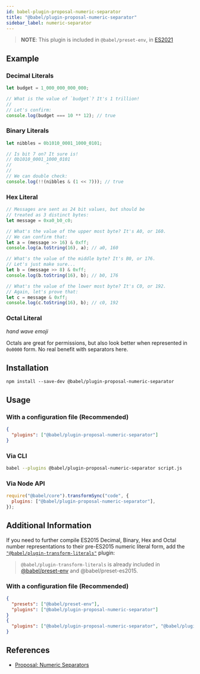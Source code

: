 ```yaml
---
id: babel-plugin-proposal-numeric-separator
title: "@babel/plugin-proposal-numeric-separator"
sidebar_label: numeric-separator
---
```


> **NOTE**: This plugin is included in `@babel/preset-env`, in [ES2021](https://github.com/tc39/proposals/blob/master/finished-proposals.md)

## Example

### Decimal Literals

```js title="JavaScript"
let budget = 1_000_000_000_000;

// What is the value of `budget`? It's 1 trillion!
//
// Let's confirm:
console.log(budget === 10 ** 12); // true
```

### Binary Literals

```js title="JavaScript"
let nibbles = 0b1010_0001_1000_0101;

// Is bit 7 on? It sure is!
// 0b1010_0001_1000_0101
//             ^
//
// We can double check:
console.log(!!(nibbles & (1 << 7))); // true
```

### Hex Literal

```js title="JavaScript"
// Messages are sent as 24 bit values, but should be
// treated as 3 distinct bytes:
let message = 0xa0_b0_c0;

// What's the value of the upper most byte? It's A0, or 160.
// We can confirm that:
let a = (message >> 16) & 0xff;
console.log(a.toString(16), a); // a0, 160

// What's the value of the middle byte? It's B0, or 176.
// Let's just make sure...
let b = (message >> 8) & 0xff;
console.log(b.toString(16), b); // b0, 176

// What's the value of the lower most byte? It's C0, or 192.
// Again, let's prove that:
let c = message & 0xff;
console.log(c.toString(16), b); // c0, 192
```

### Octal Literal

_hand wave emoji_

Octals are great for permissions, but also look better when represented in `0o0000` form. No real benefit with separators here.

## Installation

```shell npm2yarn
npm install --save-dev @babel/plugin-proposal-numeric-separator
```

## Usage

### With a configuration file (Recommended)

```json title="babel.config.json"
{
  "plugins": ["@babel/plugin-proposal-numeric-separator"]
}
```

### Via CLI

```sh title="Shell"
babel --plugins @babel/plugin-proposal-numeric-separator script.js
```

### Via Node API

```js title="JavaScript"
require("@babel/core").transformSync("code", {
  plugins: ["@babel/plugin-proposal-numeric-separator"],
});
```

## Additional Information

If you need to further compile ES2015 Decimal, Binary, Hex and Octal number representations to their pre-ES2015 numeric literal form, add the [`"@babel/plugin-transform-literals"`](plugin-transform-literals.md) plugin:

> `@babel/plugin-transform-literals` is already included in [@babel/preset-env](preset-env.md) and @babel/preset-es2015.

### With a configuration file (Recommended)

```json title="babel.config.json"
{
  "presets": ["@babel/preset-env"],
  "plugins": ["@babel/plugin-proposal-numeric-separator"]
}
{
  "plugins": ["@babel/plugin-proposal-numeric-separator", "@babel/plugin-transform-literals"]
}
```

## References

- [Proposal: Numeric Separators](https://github.com/samuelgoto/proposal-numeric-separator)
